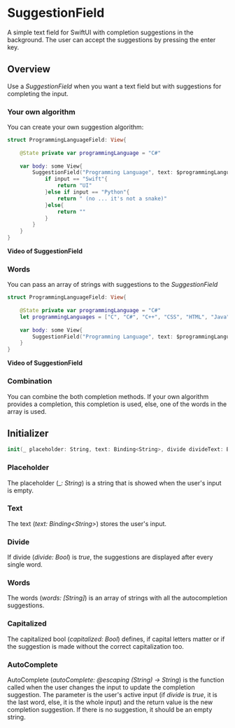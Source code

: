 # SuggestionField
A simple text field for SwiftUI with completion suggestions in the background. The user can accept the suggestions by pressing the enter key.

## Overview
Use a _SuggestionField_ when you want a text field but with suggestions for completing the input. 

### Your own algorithm
You can create your own suggestion algorithm:
```swift
struct ProgrammingLanguageField: View{
    
    @State private var programmingLanguage = "C#"
    
    var body: some View{
        SuggestionField("Programming Language", text: $programmingLanguage) { input in
            if input == "Swift"{
                return "UI"
            }else if input == "Python"{
                return " (no ... it's not a snake)"
            }else{
                return ""
            }
        }
    }
}
```
__Video of SuggestionField__

### Words
You can pass an array of strings with suggestions to the _SuggestionField_

```swift
struct ProgrammingLanguageField: View{
    
    @State private var programmingLanguage = "C#"
    let programmingLanguages = ["C", "C#", "C++", "CSS", "HTML", "Java", "JavaScript", "Kotlin", "Objective-C", "Python", "Ruby", "Swift"]
    
    var body: some View{
        SuggestionField("Programming Language", text: $programmingLanguage, words: programmingLanguages)
    }
}

```
__Video of SuggestionField__

### Combination
You can combine the both completion methods. If your own algorithm provides a completion, this completion is used, else, one of the words in the array is used.

## Initializer

```swift
init(_ placeholder: String, text: Binding<String>, divide divideText: Bool = false, words: [String] = [], capitalized: Bool = false, autoComplete: @escaping (String) -> String = { _ in return "" })
```
### Placeholder
The placeholder (\__: String_) is a string that is showed when the user's input is empty.

### Text
The text (_text: Binding\<String\>_) stores the user's input.

### Divide
If divide (_divide: Bool_) is _true_, the suggestions are displayed after every single word.

### Words
The words (_words: [String]_) is an array of strings with all the autocompletion suggestions.

### Capitalized
The capitalized bool (_capitalized: Bool_) defines, if capital letters matter or if the suggestion is made without the correct capitalization too.

### AutoComplete
AutoComplete (_autoComplete: @escaping (String) -> String_) is the function called when the user changes the input to update the completion suggestion. The parameter is the user's active input (if _divide_ is _true_, it is the last word, else, it is the whole input) and the return value is the new completion suggestion. If there is no suggestion, it should be an empty string.

